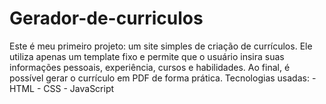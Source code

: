 # Gerador-de-curriculos
Este é meu primeiro projeto: um site simples de criação de currículos.  Ele utiliza apenas um template fixo e permite que o usuário insira suas informações pessoais, experiência, cursos e habilidades.  Ao final, é possível gerar o currículo em PDF de forma prática.  Tecnologias usadas: - HTML - CSS - JavaScript 
